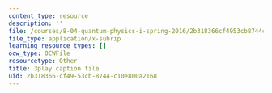 ```yaml
---
content_type: resource
description: ''
file: /courses/8-04-quantum-physics-i-spring-2016/2b318366cf4953cb8744c10e800a2168_8abBLKEZLaI.vtt
file_type: application/x-subrip
learning_resource_types: []
ocw_type: OCWFile
resourcetype: Other
title: 3play caption file
uid: 2b318366-cf49-53cb-8744-c10e800a2168
---
```

